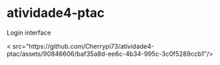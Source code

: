 # atividade4-ptac
 <p> Login interface </p>
 < src="https://github.com/Cherrypi73/atividade4-ptac/assets/90846606/baf35a8d-ee6c-4b34-995c-3c0f5289ccb1"/>

